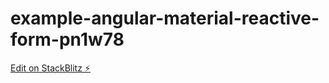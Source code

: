 # example-angular-material-reactive-form-pn1w78

[Edit on StackBlitz ⚡️](https://stackblitz.com/edit/example-angular-material-reactive-form-pn1w78)